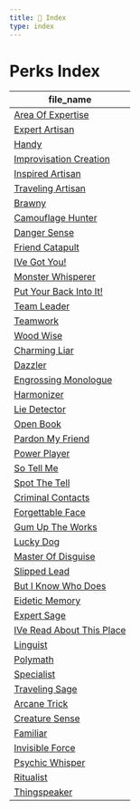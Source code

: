 ```yaml
---
title: 📑 Index
type: index
---
```


# Perks Index

| file_name                                                                         |
| --------------------------------------------------------------------------------- |
| [Area Of Expertise](../Crafting%20Perks/Area%20Of%20Expertise)                    |
| [Expert Artisan](../Crafting%20Perks/Expert%20Artisan)                            |
| [Handy](../Crafting%20Perks/Handy)                                                |
| [Improvisation Creation](../Crafting%20Perks/Improvisation%20Creation)            |
| [Inspired Artisan](../Crafting%20Perks/Inspired%20Artisan)                        |
| [Traveling Artisan](../Crafting%20Perks/Traveling%20Artisan)                      |
| [Brawny](../Exploration%20Perks/Brawny)                                           |
| [Camouflage Hunter](../Exploration%20Perks/Camouflage%20Hunter)                   |
| [Danger Sense](../Exploration%20Perks/Danger%20Sense)                             |
| [Friend Catapult](../Exploration%20Perks/Friend%20Catapult)                       |
| [IVe Got You!](../Exploration%20Perks/IVe%20Got%20You%21)                         |
| [Monster Whisperer](../Exploration%20Perks/Monster%20Whisperer)                   |
| [Put Your Back Into It!](../Exploration%20Perks/Put%20Your%20Back%20Into%20It%21) |
| [Team Leader](../Exploration%20Perks/Team%20Leader)                               |
| [Teamwork](../Exploration%20Perks/Teamwork)                                       |
| [Wood Wise](../Exploration%20Perks/Wood%20Wise)                                   |
| [Charming Liar](../Interpersonal%20Perks/Charming%20Liar)                         |
| [Dazzler](../Interpersonal%20Perks/Dazzler)                                       |
| [Engrossing Monologue](../Interpersonal%20Perks/Engrossing%20Monologue)           |
| [Harmonizer](../Interpersonal%20Perks/Harmonizer)                                 |
| [Lie Detector](../Interpersonal%20Perks/Lie%20Detector)                           |
| [Open Book](../Interpersonal%20Perks/Open%20Book)                                 |
| [Pardon My Friend](../Interpersonal%20Perks/Pardon%20My%20Friend)                 |
| [Power Player](../Interpersonal%20Perks/Power%20Player)                           |
| [So Tell Me ](../Interpersonal%20Perks/So%20Tell%20Me%20)                         |
| [Spot The Tell](../Interpersonal%20Perks/Spot%20The%20Tell)                       |
| [Criminal Contacts](../Intrigue%20Perks/Criminal%20Contacts)                      |
| [Forgettable Face](../Intrigue%20Perks/Forgettable%20Face)                        |
| [Gum Up The Works](../Intrigue%20Perks/Gum%20Up%20The%20Works)                    |
| [Lucky Dog](../Intrigue%20Perks/Lucky%20Dog)                                      |
| [Master Of Disguise](../Intrigue%20Perks/Master%20Of%20Disguise)                  |
| [Slipped Lead](../Intrigue%20Perks/Slipped%20Lead)                                |
| [But I Know Who Does](../Lore%20Perks/But%20I%20Know%20Who%20Does)                |
| [Eidetic Memory](../Lore%20Perks/Eidetic%20Memory)                                |
| [Expert Sage](../Lore%20Perks/Expert%20Sage)                                      |
| [IVe Read About This Place](../Lore%20Perks/IVe%20Read%20About%20This%20Place)    |
| [Linguist](../Lore%20Perks/Linguist)                                              |
| [Polymath](../Lore%20Perks/Polymath)                                              |
| [Specialist](../Lore%20Perks/Specialist)                                          |
| [Traveling Sage](../Lore%20Perks/Traveling%20Sage)                                |
| [Arcane Trick](../Supernatural%20Perks/Arcane%20Trick)                            |
| [Creature Sense](../Supernatural%20Perks/Creature%20Sense)                        |
| [Familiar](../Supernatural%20Perks/Familiar)                                      |
| [Invisible Force](../Supernatural%20Perks/Invisible%20Force)                      |
| [Psychic Whisper](../Supernatural%20Perks/Psychic%20Whisper)                      |
| [Ritualist](../Supernatural%20Perks/Ritualist)                                    |
| [Thingspeaker](../Supernatural%20Perks/Thingspeaker)                              |
